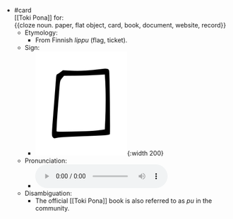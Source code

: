 - #card  
  [[Toki Pona]] for:  
  {{cloze noun. paper, flat object, card, book, document, website, record}}
	- Etymology:
		- From Finnish *lippu* (flag, ticket).
	- Sign:
		- ![Lipu_-_sitelen_pona_in_Sonja_Lang's_handwriting.svg](../assets/Lipu_-_sitelen_pona_in_Sonja_Lang's_handwriting_1657537564209_0.svg){:width 200}
	- Pronunciation:
		- ![](../assets/Toki_Pona_-_jan_Lakuse_-_lipu_1657459750421_0.ogg)
	- Disambiguation:
		- The official [[Toki Pona]] book is also referred to as *pu* in the community.